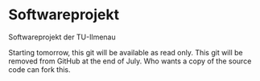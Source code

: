 # Softwareprojekt
Softwareprojekt der TU-Ilmenau



Starting tomorrow, this git will be available as read only. This git will be removed from GitHub at the end of July. 
Who wants a copy of the source code can fork this. 

